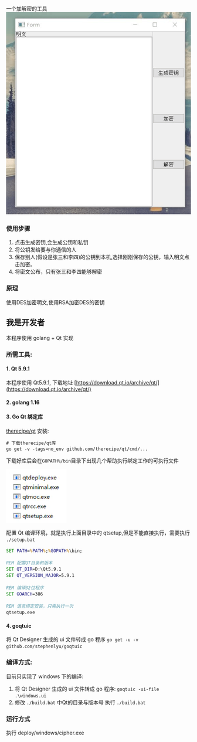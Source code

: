 一个加解密的工具
![运行演示](./image/run.gif)
### 使用步骤
1. 点击生成密钥,会生成公钥和私钥
2. 将公钥发给要与你通信的人
3. 保存别人(假设是张三和李四)的公钥到本机,选择刚刚保存的公钥，输入明文点击加密。
4. 将密文公布，只有张三和李四能够解密
### 原理
使用DES加密明文,使用RSA加密DES的密钥
## 我是开发者
本程序使用 golang + Qt 实现
### 所需工具:
#### 1. Qt 5.9.1
本程序使用 Qt5.9.1, 下载地址 [https://download.qt.io/archive/qt/](https://download.qt.io/archive/qt/)
#### 2. golang 1.16
#### 3. Go Qt 绑定库 
[therecipe/qt](https://github.com/therecipe/qt)
安装:
```shell
# 下载therecipe/qt库
go get -v -tags=no_env github.com/therecipe/qt/cmd/...
```
下载好库后会在`GOPATH%/bin`目录下出现几个帮助执行绑定工作的可执行文件

![](./image/QtTools.png)

配置 Qt 编译环境，就是执行上面目录中的 qtsetup,但是不能直接执行，需要执行 `./setup.bat`
```bat
SET PATH=%PATH%;%GOPATH%\bin;

REM 配置QT目录和版本
SET QT_DIR=D:\Qt5.9.1
SET QT_VERSION_MAJOR=5.9.1

REM 编译32位程序
SET GOARCH=386

REM 语言绑定安装，只需执行一次
qtsetup.exe
```

#### 4. goqtuic

将 Qt Designer 生成的 ui 文件转成 go 程序 `go get -u -v github.com/stephenlyu/goqtuic`

### 编译方式:
目前只实现了 windows 下的编译:
1. 将 Qt Designer 生成的 ui 文件转成 go 程序: `goqtuic -ui-file .\windows.ui`
2. 修改 `./build.bat` 中Qt的目录与版本号 执行 `./build.bat`

### 运行方式
执行 deploy/windows/cipher.exe
